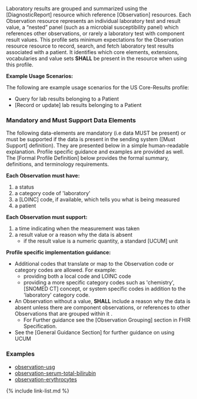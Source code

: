 
﻿Laboratory results are grouped and summarized using the [DiagnosticReport] resource which reference [Observation] resources.  Each Observation resource represents an individual laboratory test and result value, a “nested” panel (such as a microbial susceptibility panel) which references other observations, or rarely a laboratory test with component result values. This profile sets minimum expectations for the Observation resource resource to record, search, and fetch laboratory test results associated with a patient.  It identifies which core elements, extensions, vocabularies and value sets **SHALL** be present in the resource when using this profile.

**Example Usage Scenarios:**

The following are example usage scenarios for the US Core-Results profile:

-   Query for lab results belonging to a Patient
-  [Record or update]  lab results belonging to a Patient

### Mandatory and Must Support Data Elements


The following data-elements are mandatory (i.e data MUST be present) or must be supported if the data is present in the sending system ([Must Support] definition). They are presented below in a simple human-readable explanation.  Profile specific guidance and examples are provided as well.  The [Formal Profile Definition] below provides the  formal summary, definitions, and  terminology requirements.  

**Each Observation must have:**

1.   a status
1.   a category code of 'laboratory'
1.   a [LOINC] code, if available, which tells you what is being measured
1.   a patient

**Each Observation must support:**

1.  a time indicating when the measurement was taken
1. a result value or a reason why the data is absent
   - if the result value is a numeric quantity, a standard [UCUM] unit

**Profile specific implementation guidance:**

* Additional codes that translate or map to the Observation code or category codes are allowed.  For example:
   -  providing both a local code and LOINC code
   -  providing a more specific category codes such as 'chemistry', [SNOMED CT] concept, or system specific codes in addition to the 'laboratory' category code.
* An Observation without a value, **SHALL** include a reason why the data is absent unless there are component observations, or references to other Observations that are grouped within it .
   - For Further guidance see the [Observation Grouping] section in FHIR Specification.
* See the [General Guidance Section] for further guidance on using UCUM

### Examples

 - [observation-usg](Observation-usg.html)
 - [observation-serum-total-bilirubin](Observation-serum-total-bilirubin.html)
 - [observation-erythrocytes](Observation-erythrocytes.html)

{% include link-list.md %}

